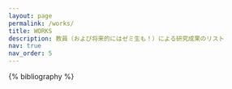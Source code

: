 ```yaml
---
layout: page
permalink: /works/
title: WORKS
description: 教員（および将来的にはゼミ生も！）による研究成果のリスト
nav: true
nav_order: 5
---
```


<!-- _pages/publications.md -->
<div class="publications">

{% bibliography %}

</div>

